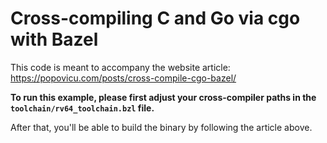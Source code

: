 # Cross-compiling C and Go via cgo with Bazel

This code is meant to accompany the website article: https://popovicu.com/posts/cross-compile-cgo-bazel/

**To run this example, please first adjust your cross-compiler paths in the `toolchain/rv64_toolchain.bzl` file.**

After that, you'll be able to build the binary by following the article above.